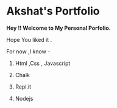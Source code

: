 # Akshat's Portfolio

**Hey !! Welcome to My Personal  Porfolio.**

Hope You liked it .

For now ,I know -

1. Html ,Css , Javascript

1. Chalk

1. Repl.it

1. Nodejs
